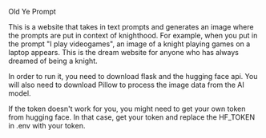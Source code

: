 Old Ye Prompt

This is a website that takes in text prompts and generates an image where the 
prompts are put in context of knighthood. For example, when you put in the prompt "I play videogames", an image of a knight playing games on a laptop appears. This is the dream website for anyone who has always dreamed of being a knight.

In order to run it, you need to download flask and the hugging face api. You will also need to download Pillow to process the image data from the AI model.

If the token doesn't work for you, you might need to get your own token from hugging face. In that case, get your token and replace the HF_TOKEN in .env with your token.
